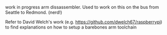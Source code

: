 work in progress arm dissassembler.  Used to work on this on the bus from Seattle to Redmond.  (nerd!)

Refer to David Welch's work (e.g. https://github.com/dwelch67/raspberrypi) to find
explanations on how to setup a barebones arm toolchain
